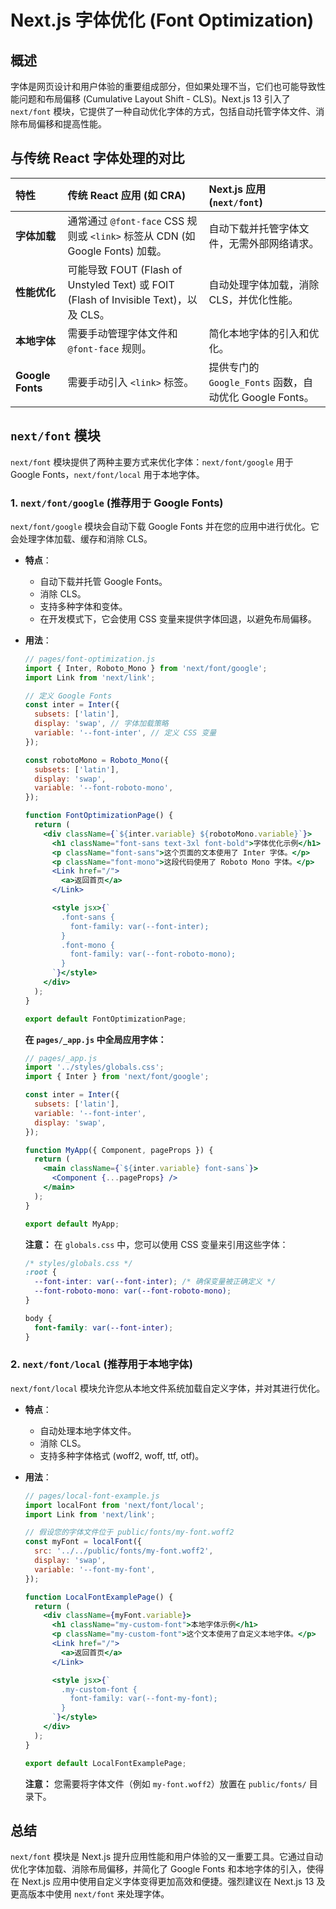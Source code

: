 # Next.js 字体优化 (Font Optimization)

## 概述

字体是网页设计和用户体验的重要组成部分，但如果处理不当，它们也可能导致性能问题和布局偏移 (Cumulative Layout Shift - CLS)。Next.js 13 引入了 `next/font` 模块，它提供了一种自动优化字体的方式，包括自动托管字体文件、消除布局偏移和提高性能。

## 与传统 React 字体处理的对比

| 特性         | 传统 React 应用 (如 CRA)                               | Next.js 应用 (`next/font`)                             |
| :----------- | :----------------------------------------------------- | :----------------------------------------------------- |
| **字体加载** | 通常通过 `@font-face` CSS 规则或 `<link>` 标签从 CDN (如 Google Fonts) 加载。 | 自动下载并托管字体文件，无需外部网络请求。             |
| **性能优化** | 可能导致 FOUT (Flash of Unstyled Text) 或 FOIT (Flash of Invisible Text)，以及 CLS。 | 自动处理字体加载，消除 CLS，并优化性能。               |
| **本地字体** | 需要手动管理字体文件和 `@font-face` 规则。             | 简化本地字体的引入和优化。                             |
| **Google Fonts** | 需要手动引入 `<link>` 标签。                           | 提供专门的 `Google_Fonts` 函数，自动优化 Google Fonts。 |

## `next/font` 模块

`next/font` 模块提供了两种主要方式来优化字体：`next/font/google` 用于 Google Fonts，`next/font/local` 用于本地字体。

### 1. `next/font/google` (推荐用于 Google Fonts)

`next/font/google` 模块会自动下载 Google Fonts 并在您的应用中进行优化。它会处理字体加载、缓存和消除 CLS。

*   **特点**：
    *   自动下载并托管 Google Fonts。
    *   消除 CLS。
    *   支持多种字体和变体。
    *   在开发模式下，它会使用 CSS 变量来提供字体回退，以避免布局偏移。
*   **用法**：

    ```jsx
    // pages/font-optimization.js
    import { Inter, Roboto_Mono } from 'next/font/google';
    import Link from 'next/link';

    // 定义 Google Fonts
    const inter = Inter({
      subsets: ['latin'],
      display: 'swap', // 字体加载策略
      variable: '--font-inter', // 定义 CSS 变量
    });

    const robotoMono = Roboto_Mono({
      subsets: ['latin'],
      display: 'swap',
      variable: '--font-roboto-mono',
    });

    function FontOptimizationPage() {
      return (
        <div className={`${inter.variable} ${robotoMono.variable}`}>
          <h1 className="font-sans text-3xl font-bold">字体优化示例</h1>
          <p className="font-sans">这个页面的文本使用了 Inter 字体。</p>
          <p className="font-mono">这段代码使用了 Roboto Mono 字体。</p>
          <Link href="/">
            <a>返回首页</a>
          </Link>

          <style jsx>{`
            .font-sans {
              font-family: var(--font-inter);
            }
            .font-mono {
              font-family: var(--font-roboto-mono);
            }
          `}</style>
        </div>
      );
    }

    export default FontOptimizationPage;
    ```

    **在 `pages/_app.js` 中全局应用字体：**

    ```jsx
    // pages/_app.js
    import '../styles/globals.css';
    import { Inter } from 'next/font/google';

    const inter = Inter({
      subsets: ['latin'],
      variable: '--font-inter',
      display: 'swap',
    });

    function MyApp({ Component, pageProps }) {
      return (
        <main className={`${inter.variable} font-sans`}>
          <Component {...pageProps} />
        </main>
      );
    }

    export default MyApp;
    ```
    **注意：** 在 `globals.css` 中，您可以使用 CSS 变量来引用这些字体：
    ```css
    /* styles/globals.css */
    :root {
      --font-inter: var(--font-inter); /* 确保变量被正确定义 */
      --font-roboto-mono: var(--font-roboto-mono);
    }

    body {
      font-family: var(--font-inter);
    }
    ```

### 2. `next/font/local` (推荐用于本地字体)

`next/font/local` 模块允许您从本地文件系统加载自定义字体，并对其进行优化。

*   **特点**：
    *   自动处理本地字体文件。
    *   消除 CLS。
    *   支持多种字体格式 (woff2, woff, ttf, otf)。
*   **用法**：

    ```jsx
    // pages/local-font-example.js
    import localFont from 'next/font/local';
    import Link from 'next/link';

    // 假设您的字体文件位于 public/fonts/my-font.woff2
    const myFont = localFont({
      src: '../../public/fonts/my-font.woff2',
      display: 'swap',
      variable: '--font-my-font',
    });

    function LocalFontExamplePage() {
      return (
        <div className={myFont.variable}>
          <h1 className="my-custom-font">本地字体示例</h1>
          <p className="my-custom-font">这个文本使用了自定义本地字体。</p>
          <Link href="/">
            <a>返回首页</a>
          </Link>

          <style jsx>{`
            .my-custom-font {
              font-family: var(--font-my-font);
            }
          `}</style>
        </div>
      );
    }

    export default LocalFontExamplePage;
    ```
    **注意：** 您需要将字体文件（例如 `my-font.woff2`）放置在 `public/fonts/` 目录下。

## 总结

`next/font` 模块是 Next.js 提升应用性能和用户体验的又一重要工具。它通过自动优化字体加载、消除布局偏移，并简化了 Google Fonts 和本地字体的引入，使得在 Next.js 应用中使用自定义字体变得更加高效和便捷。强烈建议在 Next.js 13 及更高版本中使用 `next/font` 来处理字体。